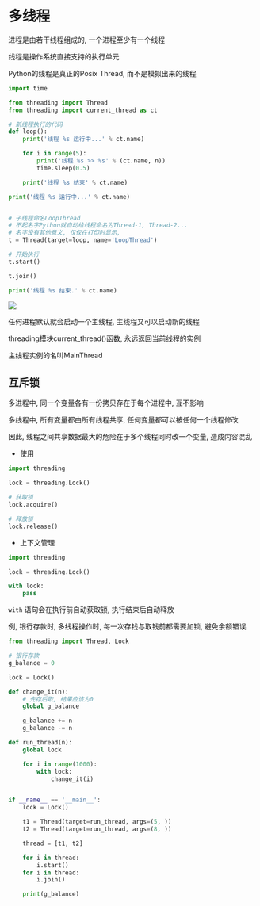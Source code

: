 <!--
 * @Description: 
 * @Version: 1.0
 * @Autor: DaLao
 * @Email: dalao@xxx.com
 * @Date: 2021-01-26 11:01:43
 * @LastEditors: dalao
 * @LastEditTime: 2023-04-15 10:57:53
-->

# 多线程


进程是由若干线程组成的, 一个进程至少有一个线程

线程是操作系统直接支持的执行单元

Python的线程是真正的Posix Thread, 而不是模拟出来的线程


```py
import time

from threading import Thread
from threading import current_thread as ct

# 新线程执行的代码
def loop():
    print('线程 %s 运行中...' % ct.name)

    for i in range(5):
        print('线程 %s >> %s' % (ct.name, n))
        time.sleep(0.5)

    print('线程 %s 结束' % ct.name)

print('线程 %s 运行中...' % ct.name)


# 子线程命名LoopThread
# 不起名字Python就自动给线程命名为Thread-1, Thread-2...
# 名字没有其他意义, 仅仅在打印时显示,
t = Thread(target=loop, name='LoopThread')

# 开始执行
t.start()

t.join()

print('线程 %s 结束.' % ct.name)
```

![](https://cdn.hurra.ltd/img/20211217234005.png)

任何进程默认就会启动一个主线程, 主线程又可以启动新的线程

threading模块current_thread()函数, 永远返回当前线程的实例

主线程实例的名叫MainThread


## 互斥锁


多进程中, 同一个变量各有一份拷贝存在于每个进程中, 互不影响

多线程中, 所有变量都由所有线程共享, 任何变量都可以被任何一个线程修改

因此, 线程之间共享数据最大的危险在于多个线程同时改一个变量, 造成内容混乱

- 使用

```py
import threading

lock = threading.Lock()

# 获取锁
lock.acquire()

# 释放锁
lock.release()
```

- 上下文管理

```py
import threading

lock = threading.Lock()

with lock:
    pass
```

`with` 语句会在执行前自动获取锁, 执行结束后自动释放


例, 银行存款时, 多线程操作时, 每一次存钱与取钱前都需要加锁, 避免余额错误

```py
from threading import Thread, Lock

# 银行存款
g_balance = 0

lock = Lock()

def change_it(n):
    # 先存后取, 结果应该为0
    global g_balance

    g_balance += n
    g_balance -= n

def run_thread(n):
    global lock

    for i in range(1000):
        with lock:
            change_it(i)


if __name__ == '__main__':
    lock = Lock()

    t1 = Thread(target=run_thread, args=(5, ))
    t2 = Thread(target=run_thread, args=(8, ))

    thread = [t1, t2]

    for i in thread:
        i.start()
    for i in thread:
        i.join()

    print(g_balance)
```

